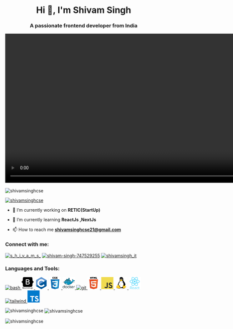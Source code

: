 <h1 align="center">Hi 👋, I'm Shivam Singh</h1>
<h3 align="center">A passionate frontend developer from India</h3>
<video autoplay controls style="width: 100vw;">
    <source src="/images/bannervideo.mp4" type="video/mp4">
</video>
<p align="left"> <img src="https://komarev.com/ghpvc/?username=shivamsinghcse&label=Profile%20views&color=0e75b6&style=flat" alt="shivamsinghcse" /> </p>

<p align="left"> <a href="https://github.com/ryo-ma/github-profile-trophy"><img src="https://github-profile-trophy.vercel.app/?username=shivamsinghcse" alt="shivamsinghcse" /></a> </p>

- 🔭 I’m currently working on **RETIC(StartUp)**

- 🌱 I’m currently learning **ReactJs ,NextJs**

- 📫 How to reach me **shivamsinghcse21@gmail.com**

<h3 align="left">Connect with me:</h3>
<p align="left">
<a href="https://twitter.com/s_h_i_v_a_m_s_" target="blank"><img align="center" src="https://raw.githubusercontent.com/rahuldkjain/github-profile-readme-generator/master/src/images/icons/Social/twitter.svg" alt="s_h_i_v_a_m_s_" height="30" width="40" /></a>
<a href="https://linkedin.com/in/shivam-singh-747529255" target="blank"><img align="center" src="https://raw.githubusercontent.com/rahuldkjain/github-profile-readme-generator/master/src/images/icons/Social/linked-in-alt.svg" alt="shivam-singh-747529255" height="30" width="40" /></a>
<a href="https://instagram.com/shivamsingh_it" target="blank"><img align="center" src="https://raw.githubusercontent.com/rahuldkjain/github-profile-readme-generator/master/src/images/icons/Social/instagram.svg" alt="shivamsingh_it" height="30" width="40" /></a>
</p>

<h3 align="left">Languages and Tools:</h3>
<p align="left"> <a href="https://www.gnu.org/software/bash/" target="_blank" rel="noreferrer"> <img src="https://www.vectorlogo.zone/logos/gnu_bash/gnu_bash-icon.svg" alt="bash" width="40" height="40"/> </a> <a href="https://getbootstrap.com" target="_blank" rel="noreferrer"> <img src="https://raw.githubusercontent.com/devicons/devicon/master/icons/bootstrap/bootstrap-plain-wordmark.svg" alt="bootstrap" width="40" height="40"/> </a> <a href="https://www.cprogramming.com/" target="_blank" rel="noreferrer"> <img src="https://raw.githubusercontent.com/devicons/devicon/master/icons/c/c-original.svg" alt="c" width="40" height="40"/> </a> <a href="https://www.w3schools.com/css/" target="_blank" rel="noreferrer"> <img src="https://raw.githubusercontent.com/devicons/devicon/master/icons/css3/css3-original-wordmark.svg" alt="css3" width="40" height="40"/> </a> <a href="https://www.docker.com/" target="_blank" rel="noreferrer"> <img src="https://raw.githubusercontent.com/devicons/devicon/master/icons/docker/docker-original-wordmark.svg" alt="docker" width="40" height="40"/> </a> <a href="https://git-scm.com/" target="_blank" rel="noreferrer"> <img src="https://www.vectorlogo.zone/logos/git-scm/git-scm-icon.svg" alt="git" width="40" height="40"/> </a> <a href="https://www.w3.org/html/" target="_blank" rel="noreferrer"> <img src="https://raw.githubusercontent.com/devicons/devicon/master/icons/html5/html5-original-wordmark.svg" alt="html5" width="40" height="40"/> </a> <a href="https://developer.mozilla.org/en-US/docs/Web/JavaScript" target="_blank" rel="noreferrer"> <img src="https://raw.githubusercontent.com/devicons/devicon/master/icons/javascript/javascript-original.svg" alt="javascript" width="40" height="40"/> </a> <a href="https://www.linux.org/" target="_blank" rel="noreferrer"> <img src="https://raw.githubusercontent.com/devicons/devicon/master/icons/linux/linux-original.svg" alt="linux" width="40" height="40"/> </a> <a href="https://reactjs.org/" target="_blank" rel="noreferrer"> <img src="https://raw.githubusercontent.com/devicons/devicon/master/icons/react/react-original-wordmark.svg" alt="react" width="40" height="40"/> </a> <a href="https://tailwindcss.com/" target="_blank" rel="noreferrer"> <img src="https://www.vectorlogo.zone/logos/tailwindcss/tailwindcss-icon.svg" alt="tailwind" width="40" height="40"/> </a> <a href="https://www.typescriptlang.org/" target="_blank" rel="noreferrer"> <img src="https://raw.githubusercontent.com/devicons/devicon/master/icons/typescript/typescript-original.svg" alt="typescript" width="40" height="40"/> </a> </p>

<p><img align="left" src="https://github-readme-stats.vercel.app/api/top-langs?username=shivamsinghcse&show_icons=true&locale=en&layout=compact" alt="shivamsinghcse" /></p>

<p>&nbsp;<img align="center" src="https://github-readme-stats.vercel.app/api?username=shivamsinghcse&show_icons=true&locale=en" alt="shivamsinghcse" /></p>

<p><img align="center" src="https://github-readme-streak-stats.herokuapp.com/?user=shivamsinghcse&" alt="shivamsinghcse" /></p>

